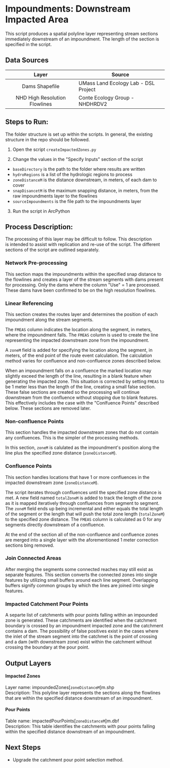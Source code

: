 Impoundments: Downstream Impacted Area
======================================

This script produces a spatial polyline layer representing stream sections 
immediately downstream of an impoundment. The length of the section is specified 
in the script.


## Data Sources
|  Layer                        | Source                               |
| :-----:                       | ------                               |
| Dams Shapefile                | UMass Land Ecology Lab - DSL Project |
| NHD High Resolution Flowlines | Conte Ecology Group - NHDHRDV2       |


## Steps to Run:

The folder structure is set up within the scripts. In general, the existing 
structure in the repo should be followed.

1. Open the script `createImpactedZones.py`

2. Change the values in the "Specify Inputs" section of the script
 - `baseDirectory` is the path to the folder where results are written
 - `hydroRegions` is a list of the hydrologic regions to process
 - `zoneDistanceM` is the distance downstream, in meters, of each dam to cover
 - `snapDisancetM` is the maximum snapping distance, in meters, from the raw 
 impoundments layer to the flowlines
 - `sourceImpoundments` is the file path to the impoundments layer
 
3. Run the script in ArcPython


## Process Description:
The processing of this layer may be difficult to follow. This description  
is intended to assist with replication and re-use of the script. The different 
sections of the script are outlined separately.

### Network Pre-processing
This section maps the impoundments within the specified snap distance to the 
flowlines and creates a layer of the stream segments with dams present for 
processing. Only the dams where the column "Use" = 1 are processed. These dams 
have been confirmed to be on the high resolution flowlines. 

### Linear Referencing
This section creates the routes layer and determines the position of each 
impoundment along the stream segments.

The `FMEAS` column indicates the location along the segment, in meters, where 
the impoundment falls. The `FMEAS` column is used to create the line 
representing the impacted downstream zone from the impoundment.

A `zoneM` field is added for specifying the location along the segment, in 
meters, of the end point of the route event calculation. The calculation 
method varies for confluence and non-confluence zones described below.

When an impoundment falls on a confluence the marked location may slightly exceed 
the length of the line, resulting in a blank feature when generating the impacted 
zone. This situation is corrected by setting `FMEAS` to be 1 meter less than the 
length of the line, creating a small false section. These false sections are 
created so the processing will continue downstream from the confluence without 
stopping due to blank features. This effectively includes the case with the 
"Conlfuence Points" described below. These sections are removed later.

### Non-confluence Points
This section handles the impacted downstream zones that do not contain any 
confluences. This is the simpler of the processing methods.

In this section, `zoneM` is calulated as the impoundment's position along the 
line plus the specified zone distance (`zoneDistanceM`).

### Confluence Points
This section handles locations that have 1 or more confluences in the impacted 
downstream zone (`zoneDistanceM`).

The script iterates through confluences until the specified zone distance is 
met. A new field named `totalZoneM` is added to track the length of the zone as 
it is mapped iteratively through confluences from segment to segment. The `zoneM` 
field ends up being incremental and either equals the total length of the segment 
or the length that will push the total zone length (`totalZoneM`) to the 
specified zone distance. The `FMEAS` column is calculated as 0 for any segments 
directly downstream of a confluence. 

At the end of the section all of the non-confluence and confluence zones are 
merged into a single layer with the aforementioned 1 meter correction sections 
bing removed.

### Join Connected Areas
After merging the segments some connected reaches may still exist as separate 
features. This section converts the connected zones into single features by 
utilizing small buffers around each line segment. Overlapping buffers signify 
common groups by which the lines are joined into single features.

### Impacted Catchment Pour Points 
A separte list of catchments with pour points falling within an impounded zone 
is generated. These catchments are identified when the catchment boundary is 
crossed by an impoundment impacted zone and the catchment contains a dam. The 
possibility of false positives exist in the cases where the inlet of the 
stream segment into the catchmet is the point of crossing and a dam (with 
downstream zone) exist within the catchment without crossing the boundary at 
the pour point. 


## Output Layers

#### Impacted Zones
Layer name: impoundedZones[`zoneDistanceM`]m.shp <br>
Description: This polyline layer represents the sections along the flowlines 
that are within the specified distance downstream of an impoundment.

#### Pour Points
Table name: impactedPourPoints[`zoneDistanceM`]m.dbf <br>
Description: This table identifies the catchments with pour points falling 
within the specified distance downstream of an impoundment.


## Next Steps
- Upgrade the catchment pour point selection method.
